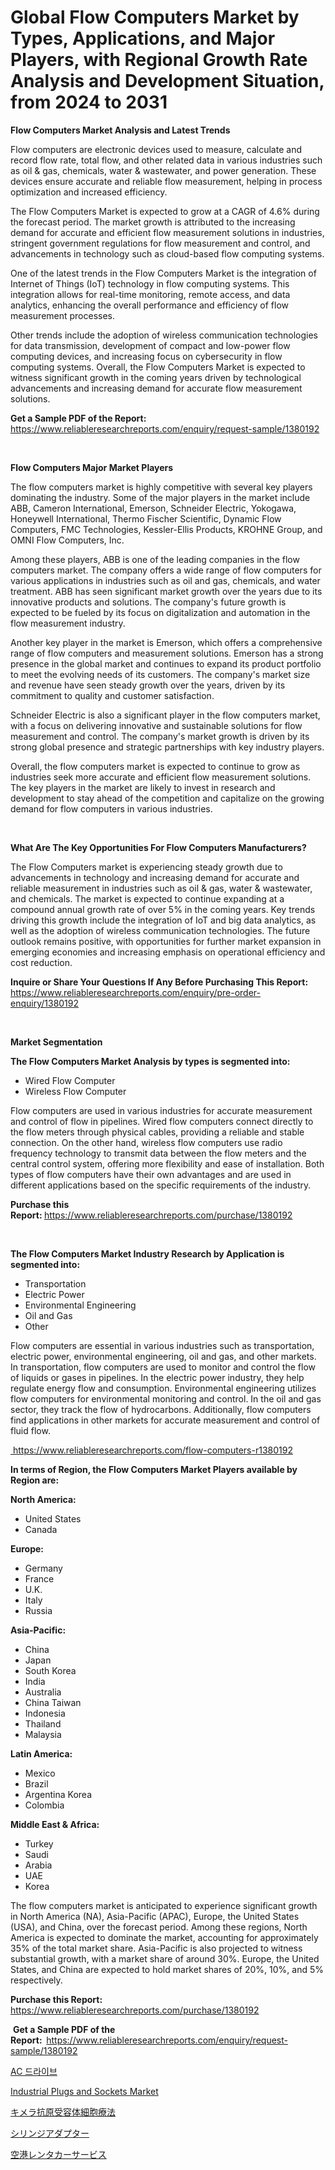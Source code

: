 <p><h1>Global Flow Computers Market by Types, Applications, and Major Players, with Regional Growth Rate Analysis and Development Situation, from 2024 to 2031</h1></p><p><strong>Flow Computers Market Analysis and Latest Trends</strong></p>
<p><p>Flow computers are electronic devices used to measure, calculate and record flow rate, total flow, and other related data in various industries such as oil & gas, chemicals, water & wastewater, and power generation. These devices ensure accurate and reliable flow measurement, helping in process optimization and increased efficiency.</p><p>The Flow Computers Market is expected to grow at a CAGR of 4.6% during the forecast period. The market growth is attributed to the increasing demand for accurate and efficient flow measurement solutions in industries, stringent government regulations for flow measurement and control, and advancements in technology such as cloud-based flow computing systems.</p><p>One of the latest trends in the Flow Computers Market is the integration of Internet of Things (IoT) technology in flow computing systems. This integration allows for real-time monitoring, remote access, and data analytics, enhancing the overall performance and efficiency of flow measurement processes.</p><p>Other trends include the adoption of wireless communication technologies for data transmission, development of compact and low-power flow computing devices, and increasing focus on cybersecurity in flow computing systems. Overall, the Flow Computers Market is expected to witness significant growth in the coming years driven by technological advancements and increasing demand for accurate flow measurement solutions.</p></p>
<p><strong>Get a Sample PDF of the Report:&nbsp;</strong> <a href="https://www.reliableresearchreports.com/enquiry/request-sample/1380192">https://www.reliableresearchreports.com/enquiry/request-sample/1380192</a></p>
<p>&nbsp;</p>
<p><strong>Flow Computers Major Market Players</strong></p>
<p><p>The flow computers market is highly competitive with several key players dominating the industry. Some of the major players in the market include ABB, Cameron International, Emerson, Schneider Electric, Yokogawa, Honeywell International, Thermo Fischer Scientific, Dynamic Flow Computers, FMC Technologies, Kessler-Ellis Products, KROHNE Group, and OMNI Flow Computers, Inc.</p><p>Among these players, ABB is one of the leading companies in the flow computers market. The company offers a wide range of flow computers for various applications in industries such as oil and gas, chemicals, and water treatment. ABB has seen significant market growth over the years due to its innovative products and solutions. The company's future growth is expected to be fueled by its focus on digitalization and automation in the flow measurement industry.</p><p>Another key player in the market is Emerson, which offers a comprehensive range of flow computers and measurement solutions. Emerson has a strong presence in the global market and continues to expand its product portfolio to meet the evolving needs of its customers. The company's market size and revenue have seen steady growth over the years, driven by its commitment to quality and customer satisfaction.</p><p>Schneider Electric is also a significant player in the flow computers market, with a focus on delivering innovative and sustainable solutions for flow measurement and control. The company's market growth is driven by its strong global presence and strategic partnerships with key industry players.</p><p>Overall, the flow computers market is expected to continue to grow as industries seek more accurate and efficient flow measurement solutions. The key players in the market are likely to invest in research and development to stay ahead of the competition and capitalize on the growing demand for flow computers in various industries.</p></p>
<p>&nbsp;</p>
<p><strong>What Are The Key Opportunities For Flow Computers Manufacturers?</strong></p>
<p><p>The Flow Computers market is experiencing steady growth due to advancements in technology and increasing demand for accurate and reliable measurement in industries such as oil & gas, water & wastewater, and chemicals. The market is expected to continue expanding at a compound annual growth rate of over 5% in the coming years. Key trends driving this growth include the integration of IoT and big data analytics, as well as the adoption of wireless communication technologies. The future outlook remains positive, with opportunities for further market expansion in emerging economies and increasing emphasis on operational efficiency and cost reduction.</p></p>
<p><strong>Inquire or Share Your Questions If Any Before Purchasing This Report:</strong> <a href="https://www.reliableresearchreports.com/enquiry/pre-order-enquiry/1380192">https://www.reliableresearchreports.com/enquiry/pre-order-enquiry/1380192</a></p>
<p>&nbsp;</p>
<p><strong>Market Segmentation</strong></p>
<p><strong>The Flow Computers Market Analysis by types is segmented into:</strong></p>
<p><ul><li>Wired Flow Computer</li><li>Wireless Flow Computer</li></ul></p>
<p><p>Flow computers are used in various industries for accurate measurement and control of flow in pipelines. Wired flow computers connect directly to the flow meters through physical cables, providing a reliable and stable connection. On the other hand, wireless flow computers use radio frequency technology to transmit data between the flow meters and the central control system, offering more flexibility and ease of installation. Both types of flow computers have their own advantages and are used in different applications based on the specific requirements of the industry.</p></p>
<p><strong>Purchase this Report:&nbsp;</strong><a href="https://www.reliableresearchreports.com/purchase/1380192">https://www.reliableresearchreports.com/purchase/1380192</a></p>
<p>&nbsp;</p>
<p><strong>The Flow Computers Market Industry Research by Application is segmented into:</strong></p>
<p><ul><li>Transportation</li><li>Electric Power</li><li>Environmental Engineering</li><li>Oil and Gas</li><li>Other</li></ul></p>
<p><p>Flow computers are essential in various industries such as transportation, electric power, environmental engineering, oil and gas, and other markets. In transportation, flow computers are used to monitor and control the flow of liquids or gases in pipelines. In the electric power industry, they help regulate energy flow and consumption. Environmental engineering utilizes flow computers for environmental monitoring and control. In the oil and gas sector, they track the flow of hydrocarbons. Additionally, flow computers find applications in other markets for accurate measurement and control of fluid flow.</p></p>
<p><a href="https://www.reliableresearchreports.com/flow-computers-r1380192">&nbsp;https://www.reliableresearchreports.com/flow-computers-r1380192</a></p>
<p><strong>In terms of Region, the Flow Computers Market Players available by Region are:</strong></p>
<p>
    <p> <strong> North America: </strong>
        <ul>
            <li>United States</li>
            <li>Canada</li>
        </ul>
        </p> 
    <p> <strong> Europe: </strong>
        <ul>
            <li>Germany</li>
            <li>France</li>
            <li>U.K.</li>
            <li>Italy</li>
            <li>Russia</li>
        </ul>
        </p> 
    <p> <strong> Asia-Pacific: </strong>
        <ul>
            <li>China</li>
            <li>Japan</li>
            <li>South Korea</li>
            <li>India</li>
            <li>Australia</li>
            <li>China Taiwan</li>
            <li>Indonesia</li>
            <li>Thailand</li>
            <li>Malaysia</li>
        </ul>
        </p> 
    <p> <strong> Latin America: </strong>
        <ul>
            <li>Mexico</li>
            <li>Brazil</li>
            <li>Argentina Korea</li>
            <li>Colombia</li>
        </ul>
        </p> 
    <p> <strong> Middle East & Africa: </strong>
        <ul>
            <li>Turkey</li>
            <li>Saudi</li>
            <li>Arabia</li>
            <li>UAE</li>
            <li>Korea</li>
        </ul>
    </p>
    </p>
<p><p>The flow computers market is anticipated to experience significant growth in North America (NA), Asia-Pacific (APAC), Europe, the United States (USA), and China, over the forecast period. Among these regions, North America is expected to dominate the market, accounting for approximately 35% of the total market share. Asia-Pacific is also projected to witness substantial growth, with a market share of around 30%. Europe, the United States, and China are expected to hold market shares of 20%, 10%, and 5% respectively.</p></p>
<p><strong>Purchase this Report: </strong><a href="https://www.reliableresearchreports.com/purchase/1380192">https://www.reliableresearchreports.com/purchase/1380192</a></p>
<p>&nbsp;<strong>Get a Sample PDF of the Report:&nbsp;&nbsp;</strong><a href="https://www.reliableresearchreports.com/enquiry/request-sample/1380192">https://www.reliableresearchreports.com/enquiry/request-sample/1380192</a></p>
<p><strong></strong></p>
<p><p><a href="https://github.com/TrevorKruvalis5678/Market-Research-Report-List-1/blob/main/311261435656.md">AC 드라이브</a></p><p><a href="https://github.com/Airanohannonzb68e5pb53oc1/Market-Research-Report-List-2/blob/main/industrial-plugs-and-sockets-market.md">Industrial Plugs and Sockets Market</a></p><p><a href="https://medium.com/@tigerprawn1996/%E3%82%AD%E3%83%A1%E3%83%AA%E3%83%83%E3%82%AF%E6%8A%97%E5%8E%9F%E5%8F%97%E5%AE%B9%E4%BD%93%E7%B4%B0%E8%83%9E%E7%99%82%E6%B3%95%E5%B8%82%E5%A0%B4-%E7%AB%B6%E5%90%88%E5%88%86%E6%9E%90-%E5%B8%82%E5%A0%B4%E5%8B%95%E5%90%91-2031%E5%B9%B4%E3%81%BE%E3%81%A7%E3%81%AE%E4%BA%88%E6%B8%AC-b5703df2aaf8">キメラ抗原受容体細胞療法</a></p><p><a href="https://github.com/vtbvgl20191192/Market-Research-Report-List-1/blob/main/580365238817.md">シリンジアダプター</a></p><p><a href="https://medium.com/@amarart56456/%E7%A9%BA%E6%B8%AF%E3%81%AE%E3%83%AC%E3%83%B3%E3%82%BF%E3%82%AB%E3%83%BC%E3%82%B5%E3%83%BC%E3%83%93%E3%82%B9%E5%B8%82%E5%A0%B4-%E5%B8%82%E5%A0%B4%E3%81%AEcagr-%E5%B8%82%E5%A0%B4%E3%83%88%E3%83%AC%E3%83%B3%E3%83%89-%E3%81%8A%E3%82%88%E3%81%B3%E6%88%90%E9%95%B7%E6%88%A6%E7%95%A5%E3%81%AB%E5%AF%BE%E3%81%99%E3%82%8B%E6%B4%9E%E5%AF%9F-8b5c5ce1dec1">空港レンタカーサービス</a></p></p>